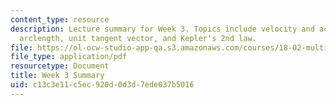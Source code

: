 ```yaml
---
content_type: resource
description: Lecture summary for Week 3. Topics include velocity and acceleration,
  arclength, unit tangent vector, and Kepler's 2nd law.
file: https://ol-ocw-studio-app-qa.s3.amazonaws.com/courses/18-02-multivariable-calculus-fall-2007/c13c3e11c5ec920d0d3d7ede037b5016_lec_week3.pdf
file_type: application/pdf
resourcetype: Document
title: Week 3 Summary
uid: c13c3e11-c5ec-920d-0d3d-7ede037b5016
---
```

